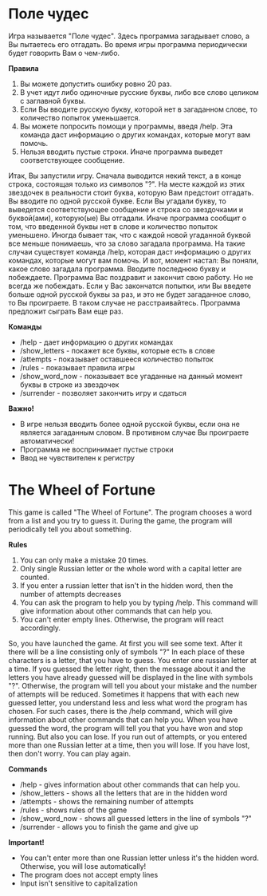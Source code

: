 
<h1>Поле чудес</h1>

Игра называется "Поле чудес". 
Здесь программа загадывает слово, а Вы пытаетесь его отгадать. Во время игры программа периодически будет говорить Вам о чем-либо.

**Правила**
1. Вы можете допустить ошибку ровно 20 раз.
2. В учет идут либо одиночные русские буквы, либо все слово целиком с заглавной буквы.
3. Если Вы вводите русскую букву, которой нет в загаданном слове, то количество попыток уменьшается.
4. Вы можете попросить помощи у программы, введя /help. Эта команда даст информацию о других командах, которые могут вам помочь.
5. Нельзя вводить пустые строки. Иначе программа выведет соответствующее сообщение.


Итак, Вы запустили игру. Сначала выводится некий текст, а в конце строка, состоящая только из символов "?".
На месте каждой из этих звездочек в реальности стоит буква, которую Вам предстоит отгадать.
Вы вводите по одной русской букве.
Если Вы угадали букву, то выведется соответствующее сообщение и строка со звездочками и буквой(ами), которую(ые) Вы отгадали.
Иначе программа сообщит о том, что введенной буквы нет в слове и количество попыток уменьшено.
Иногда бывает так, что с каждой новой угаданной буквой все меньше понимаешь, что за слово загадала программа.
На такие случаи существует команда /help, которая даст информацию о других командах, которые могут вам помочь.
И вот, момент настал: Вы поняли, какое слово загадала программа. Вводите последнюю букву и побеждаете. 
Программа Вас поздравит и закончит свою работу.
Но не всегда же побеждать. Если у Вас закончатся попытки, или Вы введете больше одной русской буквы за раз, и это не будет загаданное слово, то Вы проиграете.
В таком случае не расстраивайтесь. Программа предложит сыграть Вам еще раз.

**Команды**
 - /help - дает информацию о других командах
 - /show_letters - покажет все буквы, которые есть в слове
 - /attempts - показывает оставшееся количество попыток
 - /rules - показывает правила игры
 - /show_word_now - показывает все угаданные на данный момент буквы в строке из звездочек
 - /surrender - позволяет закончить игру и сдаться
 

**Важно!**
 - В игре нельзя вводить более одной русской буквы, если она не является загаданным словом. В противном случае Вы проиграете автоматически!
 - Программа не воспринимает пустые строки
 - Ввод не чувствителен к регистру


<h1>The Wheel of Fortune</h1>

This game is called "The Wheel of Fortune".
The program chooses a word from a list and you try to guess it. During the game, the program will periodically tell you about something.

**Rules**
 1. You can only make a mistake 20 times.
 2. Only single Russian letter or the whole word with a capital letter are counted.
 3. If you enter a russian letter that isn't in the hidden word, then the number of attempts decreases
 4. You can ask the program to help you by typing /help. This command will give information about other commands that can help you.
 5. You can't enter empty lines. Otherwise, the program will react accordingly.

So, you have launched the game. At first you will see some text. After it there will be a line consisting only of symbols "?"
In each place of these characters is a letter, that you have to guess.
You enter one russian letter at a time.
If you guessed the letter right, then the message about it and the letters you have already guessed will be displayed in the line with symbols "?".
Otherwise, the program will tell you about your mistake and the number of attempts will be reduced.
Sometimes it happens that with each new guessed letter, you understand less and less what word the program has chosen.
For such cases, there is the /help command, which will give information about other commands that can help you.
When you have guessed the word, the program will tell you that you have won and stop running.
But also you can lose. If you run out of attempts, or you entered more than one Russian letter at a time, then you will lose.
If you have lost, then don't worry. You can play again.

**Commands**
 - /help - gives information about other commands that can help you.
 - /show_letters - shows all the letters that are in the hidden word
 - /attempts - shows the remaining number of attempts
 - /rules - shows rules of the game
 - /show_word_now - shows all guessed letters in the line of symbols "?"
 - /surrender - allows you to finish the game and give up

**Important!**
 - You can't enter more than one Russian letter unless it's the hidden word. Otherwise, you will lose automatically!
 - The program does not accept empty lines
 - Input isn't sensitive to capitalization
